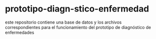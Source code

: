 # prototipo-diagn-stico-enfermedad
este repositorio contiene una base de datos y los archivos correspondientes para el funcionamiento del prototipo de diagnóstico de enfermedades 
